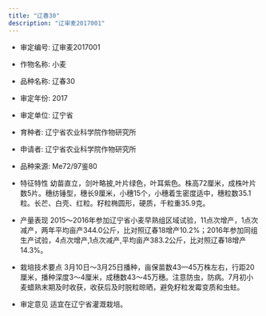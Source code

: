 ```yaml
---
title: "辽春30"
description: "辽审麦2017001"
---
```

* 审定编号:  辽审麦2017001

*  作物名称:  小麦

*  品种名称:  辽春30

*  审定年份:  2017

*  审定单位:  辽宁省

* 育种者:  辽宁省农业科学院作物研究所

*  申请者:  辽宁省农业科学院作物研究所

*  品种来源:  Me72/97鉴80

*  特征特性
幼苗直立，剑叶略披,叶片绿色，叶耳紫色。株高72厘米，成株叶片数5片。穗纺锤型，穗长9厘米，小穗15个，小穗着生密度适中，穗粒数35.1粒。长芒、白壳、红粒。籽粒椭圆形，硬质，千粒重35.9克。

*  产量表现
2015～2016年参加辽宁省小麦早熟组区域试验，11点次增产，1点次减产，两年平均亩产344.0公斤，比对照辽春18增产10.2%；2016年参加同组生产试验，4点次增产,1点次减产,平均亩产383.2公斤，比对照辽春18增产14.3%。

*  栽培技术要点
3月10日～3月25日播种，亩保苗数43—45万株左右，行距20厘米，播种深度3～4厘米，成穗数43～45万穗。注意防虫，防病。7月初小麦蜡熟末期及时收获，收获后及时脱粒晾晒，避免籽粒发霉变质和虫蛀。

*  审定意见
适宜在辽宁省灌溉栽培。
